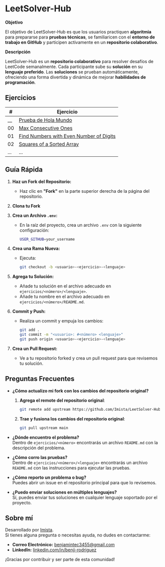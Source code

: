# LeetSolver-Hub

**Objetivo**

El objetivo de LeetSolver-Hub es que los usuarios practiquen **algoritmia** para prepararse para **pruebas técnicas**, se familiaricen con el **entorno de trabajo en GitHub** y participen activamente en un **repositorio colaborativo**.

**Descripción**

LeetSolver-Hub es un **repositorio colaborativo** para resolver desafíos de LeetCode semanalmente. Cada participante sube su **solución** en su **lenguaje preferido**. Las **soluciones** se prueban automáticamente, ofreciendo una forma divertida y dinámica de mejorar **habilidades de programación**.

## Ejercicios

| #  | Ejercicio   |
|----|-------------|
| __ | [Prueba de Hola Mundo](ejercicios/_Prueba_De_Hola_Mundo/README.md) |
| 00 | [Max Consecutive Ones](ejercicios/00_Max_Consecutive_Ones/README.md) |
| 01 | [Find Numbers with Even Number of Digits](ejercicios/01_Find_Numbers_with_Even_Number_of_Digits/README.md) |
| 02 | [Squares of a Sorted Array](/ejercicios/02_Squares_of_a_Sorted_Array/README.md) |
| ...| ... |

## Guía Rápida

1. **Haz un Fork del Repositorio:**
   - Haz clic en **"Fork"** en la parte superior derecha de la página del repositorio.

2. **Clona tu Fork**

3. **Crea un Archivo `.env`:**
   - En la raíz del proyecto, crea un archivo `.env` con la siguiente configuración:
     ```bash
     USER_GITHUB=your_username
     ```

4. **Crea una Rama Nueva:**
   - Ejecuta:
     ```bash
     git checkout -b <usuario>-<ejercicio>-<lenguaje>
     ```

5. **Agrega tu Solución:**
   - Añade tu solución en el archivo adecuado en `ejercicios/<número>/<lenguaje>`.
   - Añade tu nombre en el archivo adecuado en `ejercicios/<número>/README.md`.

6. **Commit y Push:**
   - Realiza un commit y empuja los cambios:
     ```bash
     git add .
     git commit -m "<usuario>: #<número> <lenguaje>"
     git push origin <usuario>-<ejercicio>-<lenguaje>
     ```

7. **Crea un Pull Request:**
   - Ve a tu repositorio forked y crea un pull request para que revisemos tu solución.

## Preguntas Frecuentes

- **¿Cómo actualizo mi fork con los cambios del repositorio original?**

  1. **Agrega el remote del repositorio original**:
  
     ```bash
     git remote add upstream https://github.com/Imista/LeetSolver-Hub.git
     ```

  2. **Trae y fusiona los cambios del repositorio original**:
  
     ```bash
     git pull upstream main
     ```

- **¿Dónde encuentro el problema?**  
  Dentro de `ejercicios/<número>` encontrarás un archivo `README.md` con la descripción del problema.

- **¿Cómo corro las pruebas?**  
  Dentro de `ejercicios/<número>/<lenguaje>` encontrarás un archivo `README.md` con las instrucciones para ejecutar las pruebas.

- **¿Cómo reporto un problema o bug?**  
  Puedes abrir un issue en el repositorio principal para que lo revisemos.

- **¿Puedo enviar soluciones en múltiples lenguajes?**  
  Sí, puedes enviar tus soluciones en cualquier lenguaje soportado por el proyecto.

## Sobre mí

Desarrollado por [Imista](https://github.com/Imista).  
Si tienes alguna pregunta o necesitas ayuda, no dudes en contactarme:

- **Correo Electrónico:** [benjamintec3455@gmail.com](mailto:benjamintec3455@gmail.com)
- **LinkedIn:** [linkedin.com/in/benji-rodriguez](https://www.linkedin.com/in/benji-rodriguez/)

¡Gracias por contribuir y ser parte de esta comunidad!


